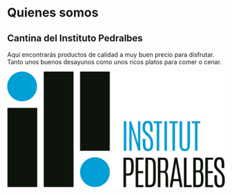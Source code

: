 # Quienes somos

## Cantina del Instituto Pedralbes

Aquí encontrarás productos de calidad a muy buen precio para disfrutar.
Tanto unos buenos desayunos como unos ricos platos para comer o cenar.

![Screenshot](img/logo.png)